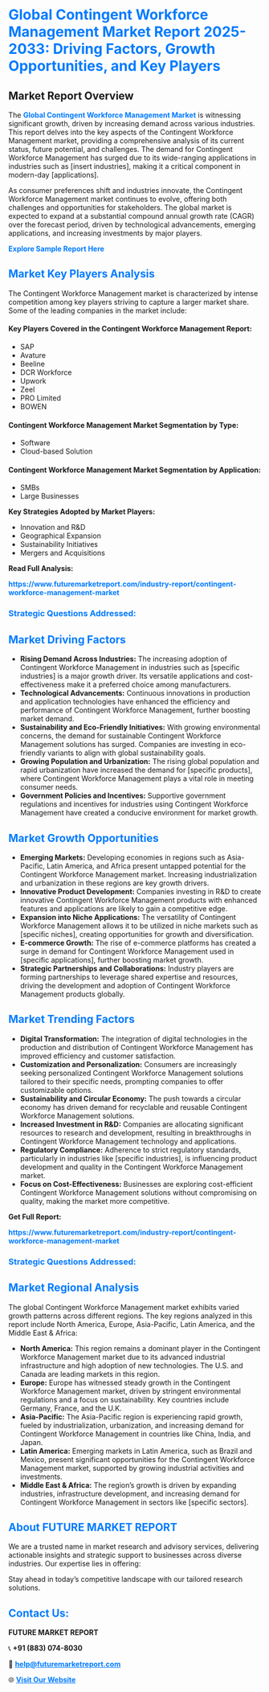 <h1 style="color: #007BFF;">Global Contingent Workforce Management Market Report 2025-2033: Driving Factors, Growth Opportunities, and Key Players</h1>

<section id="overview">
<h2>Market Report Overview</h2>
<p>The <a href="https://www.futuremarketreport.com/industry-report/contingent-workforce-management-market" style="color: #007BFF; text-decoration: none;"><strong>Global Contingent Workforce Management Market</strong></a> is witnessing significant growth, driven by increasing demand across various industries. This report delves into the key aspects of the Contingent Workforce Management market, providing a comprehensive analysis of its current status, future potential, and challenges. The demand for Contingent Workforce Management has surged due to its wide-ranging applications in industries such as [insert industries], making it a critical component in modern-day [applications].</p>
<p>As consumer preferences shift and industries innovate, the Contingent Workforce Management market continues to evolve, offering both challenges and opportunities for stakeholders. The global market is expected to expand at a substantial compound annual growth rate (CAGR) over the forecast period, driven by technological advancements, emerging applications, and increasing investments by major players.</p>
</section>

<section id="overview">
<p><a href="https://www.futuremarketreport.com/request-sample/reportId=43724" style="color: #007BFF; text-decoration: none;"><strong>Explore Sample Report Here</strong></a></p>
</section>

<section id="key-players">
<h2 style="color: #007BFF;">Market Key Players Analysis</h2>
<p>The Contingent Workforce Management market is characterized by intense competition among key players striving to capture a larger market share. Some of the leading companies in the market include:</p>
<h4>Key Players Covered in the Contingent Workforce Management Report:</h4>
<ul><li>SAP</li><li>Avature</li><li>Beeline</li><li>DCR Workforce</li><li>Upwork</li><li>Zeel</li><li>PRO Limited</li><li>BOWEN</li></ul>
<h4>Contingent Workforce Management Market Segmentation by Type:</h4>
<ul><li>Software</li><li>Cloud-based Solution</li></ul>

<h4>Contingent Workforce Management Market Segmentation by Application:</h4>
<ul><li>SMBs</li><li>Large Businesses</li></ul>
<p><strong>Key Strategies Adopted by Market Players:</strong></p>
<ul>
<li>Innovation and R&D</li>
<li>Geographical Expansion</li>
<li>Sustainability Initiatives</li>
<li>Mergers and Acquisitions</li>
</ul>
</section>

<section>
<p><strong>Read Full Analysis: </strong></p><a href="https://www.futuremarketreport.com/industry-report/contingent-workforce-management-market" style="color: #007BFF; text-decoration: none;"><strong>https://www.futuremarketreport.com/industry-report/contingent-workforce-management-market</strong></a>
<h3 style="color: #007BFF;">Strategic Questions Addressed:</h3>
</section>

<section id="driving-factors">
<h2 style="color: #007BFF;">Market Driving Factors</h2>
<ul>
<li><strong>Rising Demand Across Industries:</strong> The increasing adoption of Contingent Workforce Management in industries such as [specific industries] is a major growth driver. Its versatile applications and cost-effectiveness make it a preferred choice among manufacturers.</li>
<li><strong>Technological Advancements:</strong> Continuous innovations in production and application technologies have enhanced the efficiency and performance of Contingent Workforce Management, further boosting market demand.</li>
<li><strong>Sustainability and Eco-Friendly Initiatives:</strong> With growing environmental concerns, the demand for sustainable Contingent Workforce Management solutions has surged. Companies are investing in eco-friendly variants to align with global sustainability goals.</li>
<li><strong>Growing Population and Urbanization:</strong> The rising global population and rapid urbanization have increased the demand for [specific products], where Contingent Workforce Management plays a vital role in meeting consumer needs.</li>
<li><strong>Government Policies and Incentives:</strong> Supportive government regulations and incentives for industries using Contingent Workforce Management have created a conducive environment for market growth.</li>
</ul>
</section>

<section id="growth-opportunities">
<h2 style="color: #007BFF;">Market Growth Opportunities</h2>
<ul>
<li><strong>Emerging Markets:</strong> Developing economies in regions such as Asia-Pacific, Latin America, and Africa present untapped potential for the Contingent Workforce Management market. Increasing industrialization and urbanization in these regions are key growth drivers.</li>
<li><strong>Innovative Product Development:</strong> Companies investing in R&D to create innovative Contingent Workforce Management products with enhanced features and applications are likely to gain a competitive edge.</li>
<li><strong>Expansion into Niche Applications:</strong> The versatility of Contingent Workforce Management allows it to be utilized in niche markets such as [specific niches], creating opportunities for growth and diversification.</li>
<li><strong>E-commerce Growth:</strong> The rise of e-commerce platforms has created a surge in demand for Contingent Workforce Management used in [specific applications], further boosting market growth.</li>
<li><strong>Strategic Partnerships and Collaborations:</strong> Industry players are forming partnerships to leverage shared expertise and resources, driving the development and adoption of Contingent Workforce Management products globally.</li>
</ul>
</section>

<section id="trending-factors">
<h2 style="color: #007BFF;">Market Trending Factors</h2>
<ul>
<li><strong>Digital Transformation:</strong> The integration of digital technologies in the production and distribution of Contingent Workforce Management has improved efficiency and customer satisfaction.</li>
<li><strong>Customization and Personalization:</strong> Consumers are increasingly seeking personalized Contingent Workforce Management solutions tailored to their specific needs, prompting companies to offer customizable options.</li>
<li><strong>Sustainability and Circular Economy:</strong> The push towards a circular economy has driven demand for recyclable and reusable Contingent Workforce Management solutions.</li>
<li><strong>Increased Investment in R&D:</strong> Companies are allocating significant resources to research and development, resulting in breakthroughs in Contingent Workforce Management technology and applications.</li>
<li><strong>Regulatory Compliance:</strong> Adherence to strict regulatory standards, particularly in industries like [specific industries], is influencing product development and quality in the Contingent Workforce Management market.</li>
<li><strong>Focus on Cost-Effectiveness:</strong> Businesses are exploring cost-efficient Contingent Workforce Management solutions without compromising on quality, making the market more competitive.</li>
</ul>
</section>

<section>
<p><strong>Get Full Report: </strong></p><a href="https://www.futuremarketreport.com/industry-report/contingent-workforce-management-market" style="color: #007BFF; text-decoration: none;"><strong>https://www.futuremarketreport.com/industry-report/contingent-workforce-management-market</strong></a>
<h3 style="color: #007BFF;">Strategic Questions Addressed:</h3>
</section>


<section id="regional-analysis">
<h2 style="color: #007BFF;">Market Regional Analysis</h2>
<p>The global Contingent Workforce Management market exhibits varied growth patterns across different regions. The key regions analyzed in this report include North America, Europe, Asia-Pacific, Latin America, and the Middle East & Africa:</p>
<ul>
<li><strong>North America:</strong> This region remains a dominant player in the Contingent Workforce Management market due to its advanced industrial infrastructure and high adoption of new technologies. The U.S. and Canada are leading markets in this region.</li>
<li><strong>Europe:</strong> Europe has witnessed steady growth in the Contingent Workforce Management market, driven by stringent environmental regulations and a focus on sustainability. Key countries include Germany, France, and the U.K.</li>
<li><strong>Asia-Pacific:</strong> The Asia-Pacific region is experiencing rapid growth, fueled by industrialization, urbanization, and increasing demand for Contingent Workforce Management in countries like China, India, and Japan.</li>
<li><strong>Latin America:</strong> Emerging markets in Latin America, such as Brazil and Mexico, present significant opportunities for the Contingent Workforce Management market, supported by growing industrial activities and investments.</li>
<li><strong>Middle East & Africa:</strong> The region’s growth is driven by expanding industries, infrastructure development, and increasing demand for Contingent Workforce Management in sectors like [specific sectors].</li>
</ul>
</section>

<footer>
<h2 style="color: #007BFF;">About FUTURE MARKET REPORT</h2>
<p>We are a trusted name in market research and advisory services, delivering actionable insights and strategic support to businesses across diverse industries. Our expertise lies in offering:</p>

<p>Stay ahead in today’s competitive landscape with our tailored research solutions.</p>

<h2 style="color: #007BFF;">Contact Us:</h2>
<p><strong>FUTURE MARKET REPORT</strong></p>
<p>📞 <strong>+91 (883) 074-8030</strong></p>
<p>📧 <strong><a href="mailto:help@futuremarketreport.com" style="color: #007BFF;">help@futuremarketreport.com</a></strong></p>
<p>🌐 <strong><a href="https://www.futuremarketreport.com/" style="color: #007BFF;">Visit Our Website</a></strong></p>
</footer>